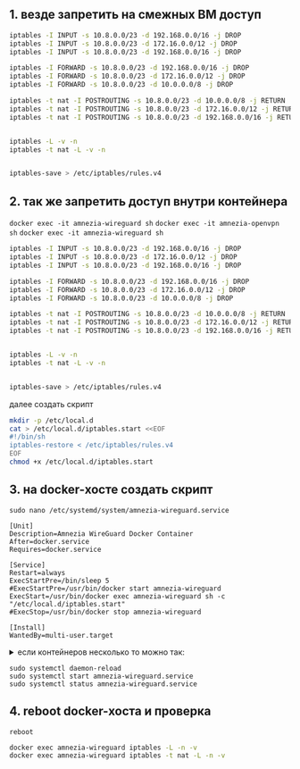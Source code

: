 ## 1. везде запретить на смежных ВМ доступ

```bash
iptables -I INPUT -s 10.8.0.0/23 -d 192.168.0.0/16 -j DROP 
iptables -I INPUT -s 10.8.0.0/23 -d 172.16.0.0/12 -j DROP 
iptables -I INPUT -s 10.8.0.0/23 -d 192.168.0.0/16 -j DROP 

iptables -I FORWARD -s 10.8.0.0/23 -d 192.168.0.0/16 -j DROP 
iptables -I FORWARD -s 10.8.0.0/23 -d 172.16.0.0/12 -j DROP 
iptables -I FORWARD -s 10.8.0.0/23 -d 10.0.0.0/8 -j DROP 

iptables -t nat -I POSTROUTING -s 10.8.0.0/23 -d 10.0.0.0/8 -j RETURN 
iptables -t nat -I POSTROUTING -s 10.8.0.0/23 -d 172.16.0.0/12 -j RETURN 
iptables -t nat -I POSTROUTING -s 10.8.0.0/23 -d 192.168.0.0/16 -j RETURN 


iptables -L -v -n
iptables -t nat -L -v -n


iptables-save > /etc/iptables/rules.v4
```

## 2. так же запретить доступ внутри контейнера
`docker exec -it amnezia-wireguard sh`
`docker exec -it amnezia-openvpn sh`
`docker exec -it amnezia-wireguard sh`

```bash
iptables -I INPUT -s 10.8.0.0/23 -d 192.168.0.0/16 -j DROP 
iptables -I INPUT -s 10.8.0.0/23 -d 172.16.0.0/12 -j DROP 
iptables -I INPUT -s 10.8.0.0/23 -d 192.168.0.0/16 -j DROP 

iptables -I FORWARD -s 10.8.0.0/23 -d 192.168.0.0/16 -j DROP 
iptables -I FORWARD -s 10.8.0.0/23 -d 172.16.0.0/12 -j DROP 
iptables -I FORWARD -s 10.8.0.0/23 -d 10.0.0.0/8 -j DROP 

iptables -t nat -I POSTROUTING -s 10.8.0.0/23 -d 10.0.0.0/8 -j RETURN 
iptables -t nat -I POSTROUTING -s 10.8.0.0/23 -d 172.16.0.0/12 -j RETURN 
iptables -t nat -I POSTROUTING -s 10.8.0.0/23 -d 192.168.0.0/16 -j RETURN 


iptables -L -v -n
iptables -t nat -L -v -n


iptables-save > /etc/iptables/rules.v4
```

далее создать скрипт

```bash
mkdir -p /etc/local.d
cat > /etc/local.d/iptables.start <<EOF
#!/bin/sh
iptables-restore < /etc/iptables/rules.v4
EOF
chmod +x /etc/local.d/iptables.start
```

## 3. на docker-хосте создать скрипт

`sudo nano /etc/systemd/system/amnezia-wireguard.service`

```service
[Unit]
Description=Amnezia WireGuard Docker Container
After=docker.service
Requires=docker.service

[Service]
Restart=always
ExecStartPre=/bin/sleep 5
#ExecStartPre=/usr/bin/docker start amnezia-wireguard
ExecStart=/usr/bin/docker exec amnezia-wireguard sh -c "/etc/local.d/iptables.start"
#ExecStop=/usr/bin/docker stop amnezia-wireguard

[Install]
WantedBy=multi-user.target
```

<details><summary>если контейнеров несколько то можно так:</summary>
  
```service
[Unit]
Description=Amnezia WireGuard Docker Container
After=docker.service
Requires=docker.service

[Service]
Restart=always
ExecStartPre=/bin/sleep 5
ExecStart=/usr/bin/docker exec amnezia-wireguard sh -c "/etc/local.d/iptables.start"
ExecStartPost=/usr/bin/docker exec 19b08fa9e340 sh -c "/etc/local.d/iptables.start"
ExecStartPost=/usr/bin/docker exec amnezia-openvpn sh -c "/etc/local.d/iptables.start"
#ExecStop=/usr/bin/docker stop amnezia-wireguard

[Install]
WantedBy=multi-user.target
```
</details>
    
```
sudo systemctl daemon-reload
sudo systemctl start amnezia-wireguard.service
sudo systemctl status amnezia-wireguard.service
```

## 4. reboot docker-хоста и проверка

`reboot`

```bash
docker exec amnezia-wireguard iptables -L -n -v
docker exec amnezia-wireguard iptables -t nat -L -n -v
```
